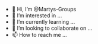 - 👋 Hi, I’m @Martys-Groups
- 👀 I’m interested in ...
- 🌱 I’m currently learning ...
- 💞️ I’m looking to collaborate on ...
- 📫 How to reach me ...

<!---
Martys-Groups/Martys-Groups is a ✨ special ✨ repository because its `README.md` (this file) appears on your GitHub profile.
You can click the Preview link to take a look at your changes.
--->
